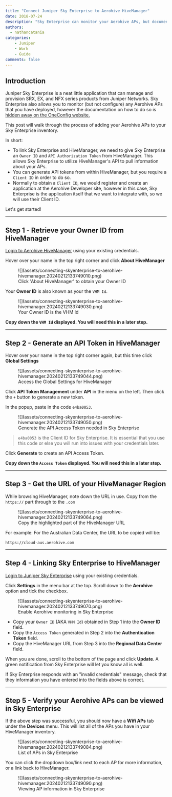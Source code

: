 ```yaml
---
title: "Connect Juniper Sky Enterprise to Aerohive HiveManager"
date: 2018-07-24
description: "Sky Enterprise can monitor your Aerohive APs, but documentation on how to do so is a bit hard to find. This post will explain how to link Sky Enterprise to HiveManager so that you can monitor your Aerohive APs from within Sky Enterprise."
authors:
  - nathancatania
categories:
    - Juniper
    - Work
    - Guide
comments: false
---
```


## Introduction
Juniper Sky Enterprise is a neat little application that can manage and provision SRX, EX, and NFX series products from Juniper Networks. Sky Enterprise also allows you to monitor (but not configure) any Aerohive APs that you have deployed, however the documentation on how to do so is [hidden away on the OneConfig website.](https://oneconfig.com/support/hivemanager-api-integration/)

This post will walk through the process of adding your Aerohive APs to your Sky Enterprise inventory.

In short:
- To link Sky Enterprise and HiveManager, we need to give Sky Enterprise an `Owner ID` and `API Authorization Token` from HiveManager. This allows Sky Enterprise to utilize HiveManager's API to pull information about your APs.
- You can generate API tokens from within HiveManager, but you require a `Client ID` in order to do so.
- Normally to obtain a `Client ID`, we would register and create an application at the Aerohive Developer site, however in this case, Sky Enterprise is the application itself that we want to integrate with, so we will use their Client ID.

Let's get started!

---

## Step 1 - Retrieve your Owner ID from HiveManager
[Login to Aerohive HiveManager](https://cloud.aerohive.com/login) using your existing credentials.

Hover over your name in the top right corner and click __About HiveManager__

<figure markdown="span">
![](assets/connecting-skyenterprise-to-aerohive-hivemanager.20240212133749010.png)
<figcaption>Click 'About HiveManager' to obtain your Owner ID</figcaption>
</figure>

Your __Owner ID__ is also known as your the `VHM Id`.

<figure markdown="span">
  ![](assets/connecting-skyenterprise-to-aerohive-hivemanager.20240212133749030.png)
  <figcaption>Your Owner ID is the VHM Id</figcaption>
</figure>

__Copy down the `VHM Id` displayed. You will need this in a later step.__

---

## Step 2 - Generate an API Token in HiveManager
Hover over your name in the top right corner again, but this time click __Global Settings__

<figure markdown="span">
  ![](assets/connecting-skyenterprise-to-aerohive-hivemanager.20240212133749044.png)
  <figcaption>Access the Global Settings for HiveManager</figcaption>
</figure>

Click __API Token Management__ under __API__ in the menu on the left. Then click the `+` button to generate a new token.

In the popup, paste in the code `e4ba0053`.

<figure markdown="span">
  ![](assets/connecting-skyenterprise-to-aerohive-hivemanager.20240212133749050.png)
  <figcaption>Generate the API Access Token needed in Sky Enterprise</figcaption>
</figure>

>`e4ba0053` is the Client ID for Sky Enterprise. It is essential that you use this code or else you will run into issues with your credentials later.

Click __Generate__ to create an API Access Token.

__Copy down the `Access Token` displayed. You will need this in a later step.__

---

## Step 3 - Get the URL of your HiveManager Region
While browsing HiveManager, note down the URL in use. Copy from the `https://` part through to the `.com`

<figure markdown="span">
  ![](assets/connecting-skyenterprise-to-aerohive-hivemanager.20240212133749064.png)
  <figcaption>Copy the highlighted part of the HiveManager URL</figcaption>
</figure>

For example: For the Australian Data Center, the URL to be copied will be:

```
https://cloud-aus.aerohive.com
```

---

## Step 4 - Linking Sky Enterprise to HiveManager
[Login to Juniper Sky Enterprise](https://skyenterprise.juniper.net/) using your existing credentials.

Click __Settings__ in the menu bar at the top. Scroll down to the __Aerohive__ option and tick the checkbox.

<figure markdown="span">
  ![](assets/connecting-skyenterprise-to-aerohive-hivemanager.20240212133749070.png)
  <figcaption>Enable Aerohive monitoring in Sky Enterprise</figcaption>
</figure>

- Copy your `Owner ID` (AKA `VHM Id`) obtained in Step 1 into the __Owner ID__ field.
- Copy the `Access Token` generated in Step 2 into the __Authentication Token__ field.
- Copy the HiveManager URL from Step 3 into the __Regional Data Center__ field.

When you are done, scroll to the bottom of the page and click __Update__. A green notification from Sky Enterprise will let you know all is well.

If Sky Enterprise responds with an "invalid credentials" message, check that they information you have entered into the fields above is correct.


---

## Step 5 - Verify your Aerohive APs can be viewed in Sky Enterprise
If the above step was successful, you should now have a __Wifi APs__ tab under the __Devices__ menu. This will list all of the APs you have in your HiveManager inventory.

<figure markdown="span">
  ![](assets/connecting-skyenterprise-to-aerohive-hivemanager.20240212133749084.png)
  <figcaption>List of APs in Sky Enterprise</figcaption>
</figure>

You can click the dropdown box/link next to each AP for more information, or a link back to HiveManager.

<figure markdown="span">
  ![](assets/connecting-skyenterprise-to-aerohive-hivemanager.20240212133749090.png)
  <figcaption>Viewing AP information in Sky Enterprise</figcaption>
</figure>
